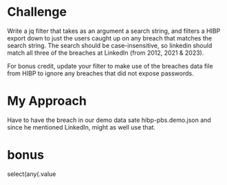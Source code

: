 # Challenge

Write a jq filter that takes as an argument a search string, and filters a HIBP export down to just the users caught up on any breach that matches the search string. The search should be case-insensitive, so linkedin should match all three of the breaches at LinkedIn (from 2012, 2021 & 2023).

For bonus credit, update your filter to make use of the breaches data file from HIBP to ignore any breaches that did not expose passwords.

# My Approach

Have to have the breach in our demo data sate hibp-pbs.demo.json and since he mentioned LinkedIn, might as well use that.

# bonus

select(any(.value
